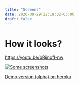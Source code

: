 ```yaml
---
title: "Screens"
date: 2020-09-29T22:18:32+03:00
draft: false
---
```


# How it looks?
https://youtu.be/bRijnofI-nw

[![Some screenshots](http://img.youtube.com/vi/bRijnofI-nw/0.jpg)](http://www.youtube.com/watch?v=bRijnofI-nw)

[Demo version (alpha) on heroku](tabsur.herokuapp.com)
